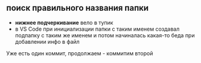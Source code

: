 ## поиск правильного названия папки

* __нижнее подчеркивание__ вело в тупик
* в VS Code при инициализации папки с таким именем создавал подпапку с таким же именем и потом начиналась какая-то беда при добавлении инфо в файл

Уже есть один коммит, продолжаем - коммитим второй